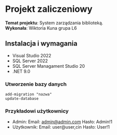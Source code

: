 # Projekt zaliczeniowy  
**Temat projektu**: System zarządzania biblioteką.  
**Wykonała**: Wiktoria Kuna grupa L6

## Instalacja i wymagania ##
- Visual Studio 2022
- SQL Server 2022
- SQL Server Managament Studio 20
- .NET 9.0
### Utworzenie bazy danych ###
`add-migration "nazwa" `\
`update-database`
### Przykładowi użytkownicy ###
- Admin:
  Email: admin@admin.com
  Hasło: Admin!1
- Użytkownik:
  Email: user@user,cin
  Hasło: User!1
